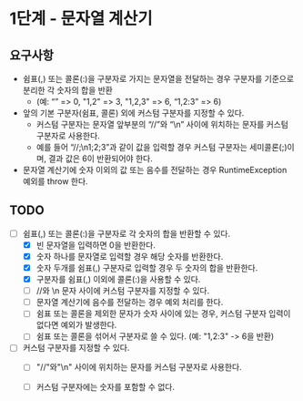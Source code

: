 # 1단계 - 문자열 계산기

## 요구사항

* 쉼표(,) 또는 콜론(:)을 구분자로 가지는 문자열을 전달하는 경우 구분자를 기준으로 분리한 각 숫자의 합을 반환 
  - (예: “” => 0, "1,2" => 3, "1,2,3" => 6, “1,2:3” => 6)
* 앞의 기본 구분자(쉼표, 콜론) 외에 커스텀 구분자를 지정할 수 있다. 
  * 커스텀 구분자는 문자열 앞부분의 “//”와 “\n” 사이에 위치하는 문자를 커스텀 구분자로 사용한다. 
  * 예를 들어 “//;\n1;2;3”과 같이 값을 입력할 경우 커스텀 구분자는 세미콜론(;)이며, 결과 값은 6이 반환되어야 한다.
* 문자열 계산기에 숫자 이외의 값 또는 음수를 전달하는 경우 RuntimeException 예외를 throw 한다.

## TODO
* [ ] 쉼표(,) 또는 콜론(:)을 구분자로 각 숫자의 합을 반환할 수 있다.
  * [x] 빈 문자열을 입력하면 0을 반환한다.
  * [x] 숫자 하나를 문자열로 입력할 경우 해당 숫자를 반환한다.
  * [x] 숫자 두개를 쉼표(,) 구분자로 입력할 경우 두 숫자의 합을 반환한다.
  * [x] 구분자를 쉼표(,) 이외에 콜론(:)을 사용할 수 있다.
  * [ ] //와 \\n 문자 사이에 커스텀 구분자를 지정할 수 있다.
  * [ ] 문자열 계산기에 음수를 전달하는 경우 예외 처리를 한다.
  * [ ] 쉼표 또는 콜론을 제외한 문자가 숫자 사이에 있는 경우, 커스텀 구분자 입력이 없다면 예외가 발생한다.
  * [ ] 쉼표 또는 콜론을 섞어서 구분자로 쓸 수 있다. (예: "1,2:3" -> 6을 반환)
* [ ] 커스텀 구분자를 지정할 수 있다.
  * [ ] "//"와"\n" 사이에 위치하는 문자를 커스텀 구분자로 사용한다.
  * [ ] 커스텀 구분자에는 숫자를 포함할 수 없다.

